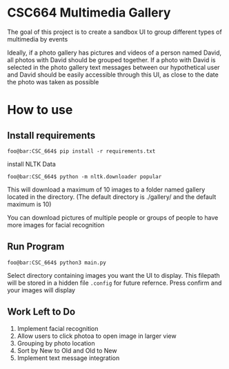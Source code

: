 # CSC664 Multimedia Gallery

The goal of this project is to create a sandbox UI to group different types of multimedia by events

Ideally, if a photo gallery has pictures and videos of a person named David, all photos with David should be grouped 
together. If a photo with David is selected in the photo gallery text messages between our hypothetical user and David 
should be easily accessible through this UI, as close to the date the photo was taken as possible 

# How to use

## Install requirements
```shell
foo@bar:CSC_664$ pip install -r requirements.txt
```
install NLTK Data
```shell
foo@bar:CSC_664$ python -m nltk.downloader popular
```


This will download a maximum of 10 images to a folder named gallery located in the directory.
(The default directory is ./gallery/ and the default maximum is 10)

You can download pictures of multiple people or groups of people to have more images for facial recognition

## Run Program
```shell
foo@bar:CSC_664$ python3 main.py
```

Select directory containing images you want the UI to display. This filepath will be stored in a hidden file 
   ```.config``` for future refernce. Press confirm and your images will display
   
## Work Left to Do
1. Implement facial recognition
2. Allow users to click photoa to open image in larger view
3. Grouping by photo location
4. Sort by New to Old and Old to New
5. Implement text message integration